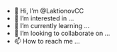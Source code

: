 - 👋 Hi, I’m @LaktionovCC
- 👀 I’m interested in ...
- 🌱 I’m currently learning ...
- 💞️ I’m looking to collaborate on ...
- 📫 How to reach me ...

<!---
LaktionovCC/LaktionovCC is a ✨ special ✨ repository because its `README.md` (this file) appears on your GitHub profile.
You can click the Preview link to take a look at your changes.
--->
